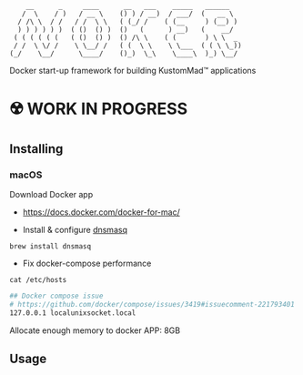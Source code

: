 ```
    __      _     ____      __   ___    _____   ______    
   /  \    / )   / __ \    () ) / __)  / ___/  (   __ \   
  / /\ \  / /   / /  \ \   ( (_/ /    ( (__     ) (__) )  
  ) ) ) ) ) )  ( ()  () )  ()   (      ) __)   (    __/   
 ( ( ( ( ( (   ( ()  () )  () /\ \    ( (       ) \ \  _  
 / /  \ \/ /    \ \__/ /   ( (  \ \    \ \___  ( ( \ \_)) 
(_/    \__/      \____/    ()_)  \_\    \____\  )_) \__/  
```
Docker start-up framework for building KustomMad™ applications

# ☢️ WORK IN PROGRESS


## Installing

### macOS

Download Docker app
- https://docs.docker.com/docker-for-mac/

- Install & configure [dnsmasq](https://passingcuriosity.com/2013/dnsmasq-dev-osx/)

```
brew install dnsmasq
```

- Fix docker-compose performance

`cat /etc/hosts`

```bash
## Docker compose issue
# https://github.com/docker/compose/issues/3419#issuecomment-221793401
127.0.0.1 localunixsocket.local
```

Allocate enough memory to docker APP: 8GB

## Usage



